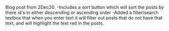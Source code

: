 Blog post from 2Dec20.
-Includes a sort button which will sort the posts by there id's in either descending or ascending order
-Added a filter/search textbox that when you enter text it will filter out posts that do not have that text, and will highlight the text red in the posts.

